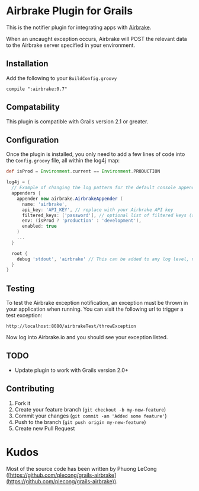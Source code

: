 # Airbrake Plugin for Grails

This is the notifier plugin for integrating apps with [Airbrake](http://airbrake.io).

When an uncaught exception occurs, Airbrake will POST the relevant data to the Airbrake server specified in your environment.

## Installation

Add the following to your `BuildConfig.groovy`

```
compile ":airbrake:0.7"
```

## Compatability

This plugin is compatible with Grails version 2.1 or greater.

## Configuration

Once the plugin is installed, you only need to add a few lines of code into the `Config.groovy` file, all within the log4j map:

```groovy
def isProd = Environment.current == Environment.PRODUCTION

log4j = {
  // Example of changing the log pattern for the default console appender:
  appenders {
    appender new airbrake.AirbrakeAppender (
      name: 'airbrake',
      api_key: 'API_KEY', // replace with your Airbrake API key
      filtered_keys: ['password'], // optional list of filtered keys (session, params and CGI)
      env: (isProd ? 'production' : 'development'),
      enabled: true
    )
    ...
  }

  root {
    debug 'stdout', 'airbrake' // This can be added to any log level, not only 'debug'
  }
}
```

## Testing

To test the Airbrake exception notification, an exception must be thrown in your application when running. You can visit the following url to trigger a test exception:

```
http://localhost:8080/airbrakeTest/throwException
```

Now log into Airbrake.io and you should see your exception listed.

## TODO

* Update plugin to work with Grails version 2.0+

## Contributing

1. Fork it
2. Create your feature branch (`git checkout -b my-new-feature`)
3. Commit your changes (`git commit -am 'Added some feature'`)
4. Push to the branch (`git push origin my-new-feature`)
5. Create new Pull Request

# Kudos

Most of the source code has been written by Phuong LeCong ([https://github.com/plecong/grails-airbrake](https://github.com/plecong/grails-airbrake)).
